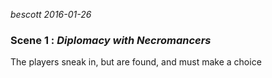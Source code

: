 
*bescott 2016-01-26*


### Scene 1 : *Diplomacy with Necromancers* ###

The players sneak in, but are found, and must make a choice






